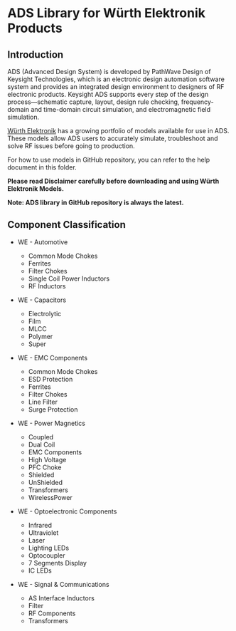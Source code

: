 **ADS Library for Würth Elektronik Products**
=
## Introduction
ADS (Advanced Design System) is developed by PathWave Design of Keysight Technologies, which is an electronic design automation software system and provides an integrated design environment to designers of RF electronic products. Keysight ADS supports every step of the design process—schematic capture, layout, design rule checking, frequency-domain and time-domain circuit simulation, and electromagnetic field simulation.

[Würth Elektronik](https://www.we-online.com/) has a growing portfolio of models available for use in ADS. These models allow ADS users to accurately simulate, troubleshoot and solve RF issues before going to production.  

For how to use models in GitHub repository, you can refer to the help document in this folder.

**Please read Disclaimer carefully before downloading and using Würth Elektronik Models.**

**Note: ADS library in GitHub repository is always the latest.**
## Component Classification
* WE - Automotive

  * Common Mode Chokes
  * Ferrites
  * Filter Chokes
  * Single Coil Power Inductors
  * RF Inductors
* WE - Capacitors

  * Electrolytic
  * Film
  * MLCC
  * Polymer
  * Super
* WE - EMC Components

  * Common Mode Chokes
  * ESD Protection
  * Ferrites
  * Filter Chokes
  * Line Filter
  * Surge Protection
* WE - Power Magnetics

  * Coupled
  * Dual Coil
  * EMC Components
  * High Voltage
  * PFC Choke
  * Shielded
  * UnShielded
  * Transformers
  * WirelessPower
* WE - Optoelectronic Components

  * Infrared
  * Ultraviolet
  * Laser
  * Lighting LEDs
  * Optocoupler
  * 7 Segments Display
  * IC LEDs
* WE - Signal & Communications

  * AS Interface Inductors
  * Filter
  * RF Components
  * Transformers
